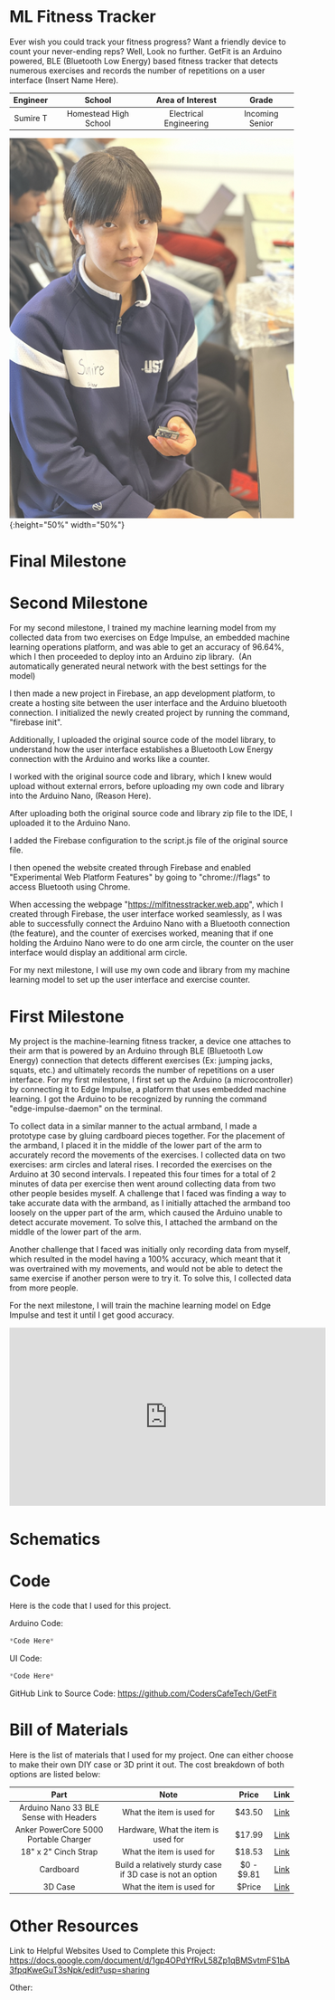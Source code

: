 # ML Fitness Tracker
<!--- Replace this text with a brief description (2-3 sentences) of your project. This description should draw the reader in and make them interested in what you've built. You can include what the biggest challenges, takeaways, and triumphs from completing the project were. As you complete your portfolio, remember your audience is less familiar than you are with all that your project entails! -->

<!--- ("Add a Hook Here* Something like: Ever wish you could track your fitness progress? Want a friend/device to count your never-ending reps? (Well,) Look no further. ). An Arduino powered, BLE (Bluetooth Low Energy) based fitness tracker that detects numerous exercises and records the number of repetitions on a user interface (Insert Name Here). -->

Ever wish you could track your fitness progress? Want a friendly device to count your never-ending reps? Well, Look no further. GetFit is an Arduino powered, BLE (Bluetooth Low Energy) based fitness tracker that detects numerous exercises and records the number of repetitions on a user interface (Insert Name Here).

| **Engineer** | **School** | **Area of Interest** | **Grade** |
|:--:|:--:|:--:|:--:|
| Sumire T | Homestead High School | Electrical Engineering | Incoming Senior

<!--- **Replace the BlueStamp logo below with an image of yourself and your completed project. Follow the guide [here](https://tomcam.github.io/least-github-pages/adding-images-github-pages-site.html) if you need help.** -->

![Headstone Image](Sumire-Headshot.png){:height="50%" width="50%"}
  
# Final Milestone
<!--- For your final milestone, explain the outcome of your project. Key details to include are:
- What you've accomplished since your previous milestone
- What your biggest challenges and triumphs were at BSE
- A summary of key topics you learned about
- What you hope to learn in the future after everything you've learned at BSE

**Don't forget to replace the text below with the embedding for your milestone video. Go to Youtube, click Share -> Embed, and copy and paste the code to replace what's below.**

<iframe width="560" height="315" src="https://www.youtube.com/embed/F7M7imOVGug" title="YouTube video player" frameborder="0" allow="accelerometer; autoplay; clipboard-write; encrypted-media; gyroscope; picture-in-picture; web-share" allowfullscreen></iframe> -->

# Second Milestone
<!--- For your second milestone, explain what you've worked on since your previous milestone. You can highlight:
- Technical details of what you've accomplished and how they contribute to the final goal
- What has been surprising about the project so far
- Previous challenges you faced that you overcame
- What needs to be completed before your final milestone -->

For my second milestone, I trained my machine learning model from my collected data from two exercises on Edge Impulse, an embedded machine learning operations platform, and was able to get an accuracy of 96.64%, which I then proceeded to deploy into an Arduino zip library.  (An automatically generated neural network with the best settings for the model)

I then made a new project in Firebase, an app development platform, to create a hosting site between the user interface and the Arduino bluetooth connection. I initialized the newly created project by running the command, "firebase init".

Additionally, I uploaded the original source code of the model library, to understand how the user interface establishes a Bluetooth Low Energy connection with the Arduino and works like a counter.

I worked with the original source code and library, which I knew would upload without external errors, before uploading my own code and library into the Arduino Nano, (Reason Here).

After uploading both the original source code and library zip file to the IDE, I uploaded it to the Arduino Nano.

I added the Firebase configuration to the script.js file of the original source file.

I then opened the website created through Firebase and enabled "Experimental Web Platform Features" by going to "chrome://flags" to access Bluetooth using Chrome.

When accessing the webpage "https://mlfitnesstracker.web.app", which I created through Firebase, the user interface worked seamlessly, as I was able to successfully connect the Arduino Nano with a Bluetooth connection (the feature), and the counter of exercises worked, meaning that if one holding the Arduino Nano were to do one arm circle, the counter on the user interface would display an additional arm circle.

For my next milestone, I will use my own code and library from my machine learning model to set up the user interface and exercise counter. 

<!--- **Don't forget to replace the text below with the embedding for your milestone video. Go to Youtube, click Share -> Embed, and copy and paste the code to replace what's below.**

<iframe width="560" height="315" src="https://youtu.be/xJzyyJrNCDw" title="YouTube video player" frameborder="0" allow="accelerometer; autoplay; clipboard-write; encrypted-media; gyroscope; picture-in-picture; web-share" allowfullscreen></iframe> -->

# First Milestone
<!--- For your first milestone, describe what your project is and how you plan to build it. You can include:
- An explanation about the different components of your project and how they will all integrate together
- Technical progress you've made so far
- Challenges you're facing and solving in your future milestones
- What your plan is to complete your project

**Don't forget to replace the text below with the embedding for your milestone video. Go to Youtube, click Share -> Embed, and copy and paste the code to replace what's below.** -->
 
My project is the machine-learning fitness tracker, a device one attaches to their arm that is powered by an Arduino through BLE (Bluetooth Low Energy) connection that detects different exercises (Ex: jumping jacks, squats, etc.) and ultimately records the number of repetitions on a user interface. 
For my first milestone, I first set up the Arduino (a microcontroller) by connecting it to Edge Impulse, a platform that uses embedded machine learning. I got the Arduino to be recognized by running the command "edge-impulse-daemon" on the terminal. 

To collect data in a similar manner to the actual armband, I made a prototype case by gluing cardboard pieces together. 
For the placement of the armband, I placed it in the middle of the lower part of the arm to accurately record the movements of the exercises. 
I collected data on two exercises: arm circles and lateral rises. I recorded the exercises on the Arduino at 30 second intervals. I repeated this four times for a total of 2 minutes of data per exercise then went around collecting data from two other people besides myself.
A challenge that I faced was finding a way to take accurate data with the armband, as I initially attached the armband too loosely on the upper part of the arm, which caused the Arduino unable to detect accurate movement. To solve this, I attached the armband on the middle of the lower part of the arm. 

Another challenge that I faced was initially only recording data from myself, which resulted in the model having a 100% accuracy, which meant that it was overtrained with my movements, and would not be able to detect the same exercise if another person were to try it. To solve this, I collected data from more people. 

For the next milestone, I will train the machine learning model on Edge Impulse and test it until I get good accuracy. 
<iframe width="560" height="315" src="https://www.youtube.com/embed/xJzyyJrNCDw" title="YouTube video player" frameborder="0" allow="accelerometer; autoplay; clipboard-write; encrypted-media; gyroscope; picture-in-picture; web-share" allowfullscreen></iframe>

# Schematics 
<!--- Here's where you'll put images of your schematics. [Tinkercad](https://www.tinkercad.com/blog/official-guide-to-tinkercad-circuits) and [Fritzing](https://fritzing.org/learning/) are both great resoruces to create professional schematic diagrams, though BSE recommends Tinkercad becuase it can be done easily and for free in the browser. -->

# Code
<!--- Here's where you'll put your code. The syntax below places it into a block of code. Follow the guide [here]([url](https://www.markdownguide.org/extended-syntax/)) to learn how to customize it to your project needs. -->
Here is the code that I used for this project. 

Arduino Code:
```c++
*Code Here*
```
UI Code:
```c++
*Code Here*
```
GitHub Link to Source Code:
https://github.com/CodersCafeTech/GetFit

<!--- ```c++
void setup() {
  // put your setup code here, to run once:
  Serial.begin(9600);
  Serial.println("Hello World!");
}

void loop() {
  // put your main code here, to run repeatedly:

}
``` -->

# Bill of Materials
<!---- Here's where you'll list the parts in your project. To add more rows, just copy and paste the example rows below.
Don't forget to place the link of where to buy each component inside the quotation marks in the corresponding row after href =. Follow the guide [here]([url](https://www.markdownguide.org/extended-syntax/)) to learn how to customize this to your project needs. -->
Here is the list of materials that I used for my project. One can either choose to make their own DIY case or 3D print it out. The cost breakdown of both options are listed below:

| **Part** | **Note** | **Price** | **Link** |
|:--:|:--:|:--:|:--:|
| Arduino Nano 33 BLE Sense with Headers | What the item is used for | $43.50 | <a href="https://store-usa.arduino.cc/products/arduino-nano-33-ble-sense-with-headers"> Link </a> |
| Anker PowerCore 5000 Portable Charger | Hardware, What the item is used for | $17.99 | <a href="https://a.co/d/bzSM61g"> Link </a> |
| 18" x 2" Cinch Strap | What the item is used for | $18.53 | <a href="https://a.co/d/isdqSpr"> Link </a> |
| Cardboard | Build a relatively sturdy case if 3D case is not an option |$0 - $9.81 | <a href="https://www.staples.com/Corrugated-Sheet-24-x-48-5-Bundle-SP2448/product_946708?cid=PS:GS:SBD:PLA:MS&gclid=CjwKCAjw-b-kBhB-EiwA4fvKrGfs_8eTA5h1a_B92vL9k0gwqHrUV5KCjFd3ZyT2keSoWiSbKTE8qhoCt64QAvD_BwE"> Link </a> |
| 3D Case | What the item is used for | $Price | <a href="https://www.amazon.com/Arduino-A000066-ARDUINO-UNO-R3/dp/B008GRTSV6/"> Link </a> |

<!--- # Dimensions of 3D Case -->


<!--- # Dimensions of DIY Case -->

# Other Resources

Link to Helpful Websites Used to Complete this Project:
https://docs.google.com/document/d/1gp4OPdYfRvL58Zp1qBMSvtmFS1bA3fpqKweGuT3sNpk/edit?usp=sharing

Other:


<!--- # Other Resources/Examples
One of the best parts about Github is that you can view how other people set up their own work. Here are some past BSE portfolios that are awesome examples. You can view how they set up their portfolio, and you can view their index.md files to understand how they implemented different portfolio components.
- [Example 1](https://trashytuber.github.io/YimingJiaBlueStamp/)
- [Example 2](https://sviatil0.github.io/Sviatoslav_BSE/)
- [Example 3](https://arneshkumar.github.io/arneshbluestamp/)

To watch the BSE tutorial on how to create a portfolio, click here. -->
